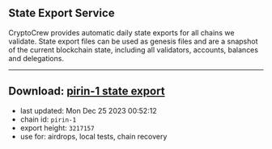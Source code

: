 ## State Export Service
CryptoCrew provides automatic daily state exports for all chains we validate. State export files can be used as genesis files and are a snapshot of the current blockchain state, including all validators, accounts, balances and delegations.

---
**Download: [pirin-1 state export](https://dl.ccvalidators.com/SERVICE/nolus/pirin-1_export_3217157.json)**
---

- last updated: Mon Dec 25 2023 00:52:12
- chain id: `pirin-1`
- export height: `3217157`
- use for: airdrops, local tests, chain recovery
